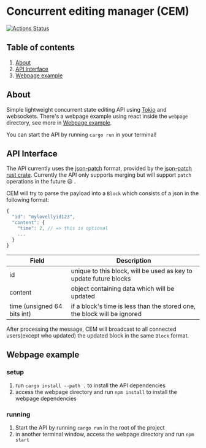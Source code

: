 # Concurrent editing manager (CEM)

[![Actions Status](https://github.com/Leinvedan/cem/workflows/Rust/badge.svg)](https://github.com/Leinvedan/cem/actions)

## Table of contents

1. [About](#about)
1. [API Interface](#api-interface)
2. [Webpage example](#running-webpage-example)

## About

Simple lightweight concurrent state editing API using [Tokio]() and websockets. There's a webpage example using react inside the `webpage` directory, see more in [Webpage example](#running-webpage-example).

You can start the API by running `cargo run` in your terminal!

## API Interface

The API currently uses the [json-patch](http://jsonpatch.com/) format, provided by the [json-patch rust crate](https://github.com/idubrov/json-patch). Currently the API only supports merging but will support `patch` operations in the future :smiley: .

CEM will try to parse the payload into a `Block` which consists of a json in the following format:

```js
{
  "id": "mylovellyid123",
  "content": {
    "time": 2, // => this is optional
    ...
  }
}
```

| Field                       | Description                                                               |
|-----------------------------|---------------------------------------------------------------------------|
| id                          | unique to this block, will be used as key to update future blocks         |
| content                     | object containing data which will be updated                              |
| time (unsigned 64 bits int) | if a block's time is less than the stored one, the block will be ignored  |


After processing the message, CEM will broadcast to all connected users(except who updated) the updated block in the same `Block` format.

## Webpage example

### setup

1. run `cargo install --path .` to install the API dependencies
2. access the webpage directory and run `npm install` to install the webpage dependencies

### running

1. Start the API by running `cargo run` in the root of the project
2. in another terminal window, access the webpage directory and run `npm start`